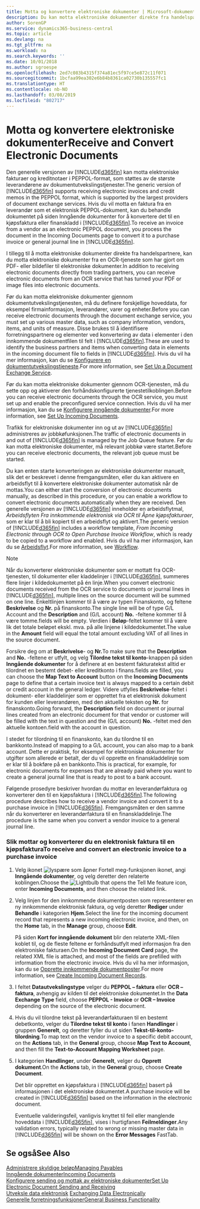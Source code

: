 ```yaml
---
title: Motta og konvertere elektroniske dokumenter | Microsoft-dokumentasjon
description: Du kan motta elektroniske dokumenter direkte fra handelspartnere eller fra en OCR-tjeneste.
author: SorenGP
ms.service: dynamics365-business-central
ms.topic: article
ms.devlang: na
ms.tgt_pltfrm: na
ms.workload: na
ms.search.keywords: ''
ms.date: 10/01/2018
ms.author: sgroespe
ms.openlocfilehash: 2ed7c083b4315f374a81ec5f97ce5e872c11f071
ms.sourcegitcommit: 1bcfaa99ea302e6b84b8361ca02730b135557fc1
ms.translationtype: HT
ms.contentlocale: nb-NO
ms.lasthandoff: 03/08/2019
ms.locfileid: "802717"
---
```

# <a name="receive-and-convert-electronic-documents"></a><span data-ttu-id="a579e-103">Motta og konvertere elektroniske dokumenter</span><span class="sxs-lookup"><span data-stu-id="a579e-103">Receive and Convert Electronic Documents</span></span>
<span data-ttu-id="a579e-104">Den generelle versjonen av [!INCLUDE[d365fin](includes/d365fin_md.md)] kan motta elektroniske fakturaer og kreditnotaer i PEPPOL-format, som støttes av de største leverandørene av dokumentutvekslingstjenester.</span><span class="sxs-lookup"><span data-stu-id="a579e-104">The generic version of [!INCLUDE[d365fin](includes/d365fin_md.md)] supports receiving electronic invoices and credit memos in the PEPPOL format, which is supported by the largest providers of document exchange services.</span></span> <span data-ttu-id="a579e-105">Hvis du vil motta en faktura fra en leverandør som et elektronisk PEPPOL-dokument, kan du behandle dokumentet på siden Inngående dokumenter for å konvertere det til en kjøpsfaktura eller finanskladd i [!INCLUDE[d365fin](includes/d365fin_md.md)].</span><span class="sxs-lookup"><span data-stu-id="a579e-105">To receive an invoice from a vendor as an electronic PEPPOL document, you process the document in the Incoming Documents page to convert it to a purchase invoice or general journal line in [!INCLUDE[d365fin](includes/d365fin_md.md)].</span></span>

 <span data-ttu-id="a579e-106">I tillegg til å motta elektroniske dokumenter direkte fra handelspartnere, kan du motta elektroniske dokumenter fra en OCR-tjeneste som har gjort om PDF- eller bildefiler til elektroniske dokumenter.</span><span class="sxs-lookup"><span data-stu-id="a579e-106">In addition to receiving electronic documents directly from trading partners, you can receive electronic documents from an OCR service that has turned your PDF or image files into electronic documents.</span></span>  

 <span data-ttu-id="a579e-107">Før du kan motta elektroniske dokumenter gjennom dokumentutvekslingstjenesten, må du definere forskjellige hoveddata, for eksempel firmainformasjon, leverandører, varer og enheter.</span><span class="sxs-lookup"><span data-stu-id="a579e-107">Before you can receive electronic documents through the document exchange service, you must set up various master data, such as company information, vendors, items, and units of measure.</span></span> <span data-ttu-id="a579e-108">Disse brukes til å identifisere forretningspartnere og elementer ved konvertering av data i elementer i den innkommende dokumentfilen til felt i [!INCLUDE[d365fin](includes/d365fin_md.md)].</span><span class="sxs-lookup"><span data-stu-id="a579e-108">These are used to identify the business partners and items when converting data in elements in the incoming document file to fields in [!INCLUDE[d365fin](includes/d365fin_md.md)].</span></span> <span data-ttu-id="a579e-109">Hvis du vil ha mer informasjon, kan du se [Konfigurere en dokumentutvekslingstjeneste](across-how-to-set-up-a-document-exchange-service.md).</span><span class="sxs-lookup"><span data-stu-id="a579e-109">For more information, see [Set Up a Document Exchange Service](across-how-to-set-up-a-document-exchange-service.md).</span></span>  

 <span data-ttu-id="a579e-110">Før du kan motta elektroniske dokumenter gjennom OCR-tjenesten, må du sette opp og aktiverer den forhåndskonfigurerte tjenestetilkoblingen.</span><span class="sxs-lookup"><span data-stu-id="a579e-110">Before you can receive electronic documents through the OCR service, you must set up and enable the preconfigured service connection.</span></span> <span data-ttu-id="a579e-111">Hvis du vil ha mer informasjon, kan du se [Konfigurere inngående dokumenter](across-how-setup-income-documents.md).</span><span class="sxs-lookup"><span data-stu-id="a579e-111">For more information, see [Set Up Incoming Documents](across-how-setup-income-documents.md).</span></span>  

 <span data-ttu-id="a579e-112">Trafikk for elektroniske dokumenter inn og ut av [!INCLUDE[d365fin](includes/d365fin_md.md)] administreres av jobbkøfunksjonen.</span><span class="sxs-lookup"><span data-stu-id="a579e-112">The traffic of electronic documents in and out of [!INCLUDE[d365fin](includes/d365fin_md.md)] is managed by the Job Queue feature.</span></span> <span data-ttu-id="a579e-113">Før du kan motta elektroniske dokumenter, må relevant jobbkø være startet.</span><span class="sxs-lookup"><span data-stu-id="a579e-113">Before you can receive electronic documents, the relevant job queue must be started.</span></span>  

 <span data-ttu-id="a579e-114">Du kan enten starte konverteringen av elektroniske dokumenter manuelt, slik det er beskrevet i denne fremgangsmåten, eller du kan aktivere en arbeidsflyt til å konvertere elektroniske dokumenter automatisk når de mottas.</span><span class="sxs-lookup"><span data-stu-id="a579e-114">You can either start the conversion of electronic documents manually, as described in this procedure, or you can enable a workflow to convert electronic documents automatically when they are received.</span></span> <span data-ttu-id="a579e-115">Den generelle versjonen av [!INCLUDE[d365fin](includes/d365fin_md.md)] inneholder en arbeidsflytmal, *Arbeidsflyten Fra innkommende elektronisk via OCR til Åpne kjøpsfakturaer*, som er klar til å bli kopiert til en arbeidsflyt og aktivert.</span><span class="sxs-lookup"><span data-stu-id="a579e-115">The generic version of [!INCLUDE[d365fin](includes/d365fin_md.md)] includes a workflow template, *From Incoming Electronic through OCR to Open Purchase Invoice Workflow*, which is ready to be copied to a workflow and enabled.</span></span> <span data-ttu-id="a579e-116">Hvis du vil ha mer informasjon, kan du se [Arbeidsflyt](across-workflow.md).</span><span class="sxs-lookup"><span data-stu-id="a579e-116">For more information, see [Workflow](across-workflow.md).</span></span>  

> [!NOTE]  
>  <span data-ttu-id="a579e-117">Når du konverterer elektroniske dokumenter som er mottatt fra OCR-tjenesten, til dokumenter eller kladdelinjer i [!INCLUDE[d365fin](includes/d365fin_md.md)], summeres flere linjer i kildedokumentet på én linje.</span><span class="sxs-lookup"><span data-stu-id="a579e-117">When you convert electronic documents received from the OCR service to documents or journal lines in [!INCLUDE[d365fin](includes/d365fin_md.md)], multiple lines on the source document will be summed on one line.</span></span> <span data-ttu-id="a579e-118">Enkeltlinjen kommer til å være av typen Finanskonto, og feltene **Beskrivelse** og **Nr.** på finanskonto.</span><span class="sxs-lookup"><span data-stu-id="a579e-118">The single line will be of type G/L Account and the **Description** and (G/L account) **No.**</span></span> <span data-ttu-id="a579e-119">-feltene kommer til å være tomme.</span><span class="sxs-lookup"><span data-stu-id="a579e-119">fields will be empty.</span></span> <span data-ttu-id="a579e-120">Verdien i **Beløp**-feltet kommer til å være lik det totale beløpet ekskl. mva. på alle linjene i kildedokumentet.</span><span class="sxs-lookup"><span data-stu-id="a579e-120">The value in the **Amount** field will equal the total amount excluding VAT of all lines in the source document.</span></span>  
>   
>  <span data-ttu-id="a579e-121">Forsikre deg om at **Beskrivelse**- og **Nr.**</span><span class="sxs-lookup"><span data-stu-id="a579e-121">To make sure that the **Description** and **No.**</span></span> <span data-ttu-id="a579e-122">-feltene er utfylt, og velg **Tilordne tekst til konto**-knappen på siden **Inngående dokumenter** for å definere at en bestemt fakturatekst alltid er tilordnet en bestemt debet- eller kreditkonto i finans.</span><span class="sxs-lookup"><span data-stu-id="a579e-122">fields are filled, you can choose the **Map Text to Account** button on the **Incoming Documents** page to define that a certain invoice text is always mapped to a certain debit or credit account in the general ledger.</span></span> <span data-ttu-id="a579e-123">Videre utfylles **Beskrivelse**-feltet i dokument- eller kladdelinjer som er opprettet fra et elektronisk dokument for kunden eller leverandøren, med den aktuelle teksten og **Nr.** for finanskonto.</span><span class="sxs-lookup"><span data-stu-id="a579e-123">Going forward, the **Description** field on document or journal lines created from an electronic document for that vendor or customer will be filled with the text in question and the (G/L account) **No.**</span></span> <span data-ttu-id="a579e-124">-feltet med den aktuelle kontoen.</span><span class="sxs-lookup"><span data-stu-id="a579e-124">field with the account in question.</span></span>  
>   
>  <span data-ttu-id="a579e-125">I stedet for tilordning til en finanskonto, kan du tilordne til en bankkonto.</span><span class="sxs-lookup"><span data-stu-id="a579e-125">Instead of mapping to a G/L account, you can also map to a bank account.</span></span> <span data-ttu-id="a579e-126">Dette er praktisk, for eksempel for elektroniske dokumenter for utgifter som allerede er betalt, der du vil opprette en finanskladdelinje som er klar til å bokføre på en bankkonto.</span><span class="sxs-lookup"><span data-stu-id="a579e-126">This is practical, for example, for electronic documents for expenses that are already paid where you want to create a general journal line that is ready to post to a bank account.</span></span>  

 <span data-ttu-id="a579e-127">Følgende prosedyre beskriver hvordan du mottar en leverandørfaktura og konverterer den til en kjøpsfaktura i [!INCLUDE[d365fin](includes/d365fin_md.md)].</span><span class="sxs-lookup"><span data-stu-id="a579e-127">The following procedure describes how to receive a vendor invoice and convert it to a purchase invoice in [!INCLUDE[d365fin](includes/d365fin_md.md)].</span></span> <span data-ttu-id="a579e-128">Fremgangsmåten er den samme når du konverterer en leverandørfaktura til en finanskladdelinje.</span><span class="sxs-lookup"><span data-stu-id="a579e-128">The procedure is the same when you convert a vendor invoice to a general journal line.</span></span>  

### <a name="to-receive-and-convert-an-electronic-invoice-to-a-purchase-invoice"></a><span data-ttu-id="a579e-129">Slik mottar og konverterer du en elektronisk faktura til en kjøpsfaktura</span><span class="sxs-lookup"><span data-stu-id="a579e-129">To receive and convert an electronic invoice to a purchase invoice</span></span>  

1.  <span data-ttu-id="a579e-130">Velg ikonet ![lyspære som åpner Fortell meg-funksjonen](media/ui-search/search_small.png "Fortell hva du vil gjøre") ikonet, angi **Inngående dokumenter**, og velg deretter den relaterte koblingen.</span><span class="sxs-lookup"><span data-stu-id="a579e-130">Choose the ![Lightbulb that opens the Tell Me feature](media/ui-search/search_small.png "Tell me what you want to do") icon, enter **Incoming Documents**, and then choose the related link.</span></span>  

2.  <span data-ttu-id="a579e-131">Velg linjen for den innkommende dokumentposten som representerer en ny innkommende elektronisk faktura, og velg deretter **Rediger** under **Behandle** i kategorien **Hjem**.</span><span class="sxs-lookup"><span data-stu-id="a579e-131">Select the line for the incoming document record that represents a new incoming electronic invoice, and then, on the **Home** tab, in the **Manage** group, choose **Edit**.</span></span>  

     <span data-ttu-id="a579e-132">På siden **Kort for inngående dokument** blir den relaterte XML-filen koblet til, og de fleste feltene er forhåndsutfylt med informasjon fra den elektroniske fakturaen.</span><span class="sxs-lookup"><span data-stu-id="a579e-132">On the **Incoming Document Card** page, the related XML file is attached, and most of the fields are prefilled with information from the electronic invoice.</span></span> <span data-ttu-id="a579e-133">Hvis du vil ha mer informasjon, kan du se [Opprette innkommende dokumentposter](across-how-create-income-document-records.md).</span><span class="sxs-lookup"><span data-stu-id="a579e-133">For more information, see [Create Incoming Document Records](across-how-create-income-document-records.md).</span></span>  

3.  <span data-ttu-id="a579e-134">I feltet **Datautvekslingstype** velger du **PEPPOL – faktura** eller **OCR – faktura**, avhengig av kilden til det elektroniske dokumentet.</span><span class="sxs-lookup"><span data-stu-id="a579e-134">In the **Data Exchange Type** field, choose **PEPPOL - Invoice** or **OCR – Invoice** depending on the source of the electronic document.</span></span>  

4.  <span data-ttu-id="a579e-135">Hvis du vil tilordne tekst på leverandørfakturaen til en bestemt debetkonto, velger du **Tilordne tekst til konto** i fanen **Handlinger** i gruppen **Generelt**, og deretter fyller du ut siden **Tekst-til-konto-tilordning**.</span><span class="sxs-lookup"><span data-stu-id="a579e-135">To map text on the vendor invoice to a specific debit account, on the **Actions** tab, in the **General** group, choose **Map Text to Account**, and then fill the **Text-to-Account Mapping Worksheet** page.</span></span>  

5.  <span data-ttu-id="a579e-136">I kategorien **Handlinger**, under **Generelt**, velger du **Opprett dokument**.</span><span class="sxs-lookup"><span data-stu-id="a579e-136">On the **Actions** tab, in the **General** group, choose **Create Document**.</span></span>  

     <span data-ttu-id="a579e-137">Det blir opprettet en kjøpsfaktura i [!INCLUDE[d365fin](includes/d365fin_md.md)] basert på informasjonen i det elektroniske dokumentet.</span><span class="sxs-lookup"><span data-stu-id="a579e-137">A purchase invoice will be created in [!INCLUDE[d365fin](includes/d365fin_md.md)] based on the information in the electronic document.</span></span>  

     <span data-ttu-id="a579e-138">Eventuelle valideringsfeil, vanligvis knyttet til feil eller manglende hoveddata i [!INCLUDE[d365fin](includes/d365fin_md.md)], vises i hurtigfanen **Feilmeldinger**.</span><span class="sxs-lookup"><span data-stu-id="a579e-138">Any validation errors, typically related to wrong or missing master data in [!INCLUDE[d365fin](includes/d365fin_md.md)] will be shown on the **Error Messages** FastTab.</span></span>  

## <a name="see-also"></a><span data-ttu-id="a579e-139">Se også</span><span class="sxs-lookup"><span data-stu-id="a579e-139">See Also</span></span>  
[<span data-ttu-id="a579e-140">Administrere skyldige beløp</span><span class="sxs-lookup"><span data-stu-id="a579e-140">Managing Payables</span></span>](payables-manage-payables.md)  
[<span data-ttu-id="a579e-141">Inngående dokumenter</span><span class="sxs-lookup"><span data-stu-id="a579e-141">Incoming Documents</span></span>](across-income-documents.md)  
[<span data-ttu-id="a579e-142">Konfigurere sending og mottak av elektroniske dokumenter</span><span class="sxs-lookup"><span data-stu-id="a579e-142">Set Up Electronic Document Sending and Receiving</span></span>](across-how-to-set-up-electronic-document-sending-and-receiving.md)  
<span data-ttu-id="a579e-143">[Utveksle data elektronisk](across-data-exchange.md) </span><span class="sxs-lookup"><span data-stu-id="a579e-143">[Exchanging Data Electronically](across-data-exchange.md) </span></span>  
[<span data-ttu-id="a579e-144">Generelle forretningsfunksjoner</span><span class="sxs-lookup"><span data-stu-id="a579e-144">General Business Functionality</span></span>](ui-across-business-areas.md)  
